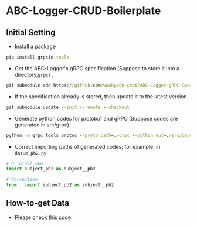 # ABC-Logger-CRUD-Boilerplate

## Initial Setting
* Install a package
```cmd
pip install grpcio-tools
```

* Get the ABC-Logger's gRPC specification (Suppose to store it into a directory,`grpc`) .
```cmd
git submodule add https://github.com/woohyeok-choi/ABC-Logger-gRPC-Specs grpc
```

* If the specification already is stored, then update it to the latest version.
```cmd
git submodule update --init --remote --checkout
```

* Generate python codes for protobuf and gRPC (Suppose codes are generated in src/grpc)
```cmd
python -m grpc_tools.protoc --proto_path=./grpc --python_out=./src/grpc --grpc_python_out=./src/grpc ./grpc/*.proto
``` 

* Correct importing paths of generated codes; for example, in `datum_pb2.py`
```python
# Original one
import subject_pb2 as subject__pb2

# Correction
from . import subject_pb2 as subject__pb2
```

## How-to-get Data
* Please check [this code](src/operation/operation.py)
